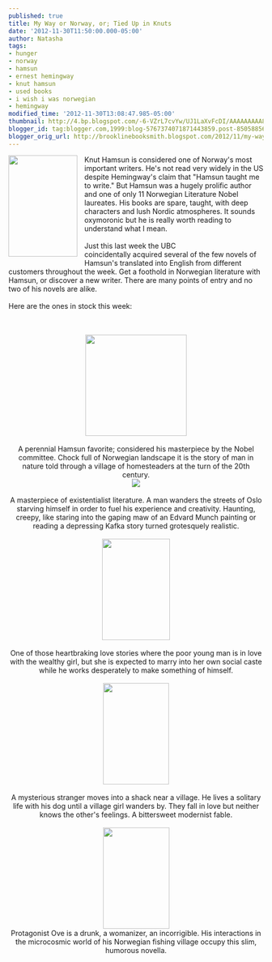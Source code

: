 ```yaml
---
published: true
title: My Way or Norway, or; Tied Up in Knuts
date: '2012-11-30T11:50:00.000-05:00'
author: Natasha
tags:
- hunger
- norway
- hamsun
- ernest hemingway
- knut hamsun
- used books
- i wish i was norwegian
- hemingway
modified_time: '2012-11-30T13:08:47.985-05:00'
thumbnail: http://4.bp.blogspot.com/-6-VZrL7cvYw/UJ1LaXvFcDI/AAAAAAAAA84/0n8lSGUbc3Q/s72-c/frontispiece.jpg
blogger_id: tag:blogger.com,1999:blog-5767374071871443859.post-8505885698437664802
blogger_orig_url: http://brooklinebooksmith.blogspot.com/2012/11/my-way-or-norway-or-tied-up-in-knuts.html
---
```


<a href="http://4.bp.blogspot.com/-6-VZrL7cvYw/UJ1LaXvFcDI/AAAAAAAAA84/0n8lSGUbc3Q/s1600/frontispiece.jpg" imageanchor="1" style="clear: left; float: left; margin-bottom: 1em; margin-right: 1em;"><img border="0" height="200" src="http://4.bp.blogspot.com/-6-VZrL7cvYw/UJ1LaXvFcDI/AAAAAAAAA84/0n8lSGUbc3Q/s200/frontispiece.jpg" width="136" /></a>Knut Hamsun is considered one of Norway's most important writers. He's not read very widely in the US despite Hemingway's claim that "Hamsun taught me to write." But Hamsun was a hugely prolific author and one of only 11 Norwegian Literature Nobel laureates. His books are spare, taught, with deep characters and lush Nordic atmospheres. It sounds oxymoronic but he is really worth reading to understand what I mean.<br /><br />Just this last week the UBC coincidentally&nbsp;acquired&nbsp;several of the few novels of Hamsun's translated into English from different customers throughout the week. Get a foothold in Norwegian literature with Hamsun, or discover a new writer. There are many points of entry and no two of his novels are alike.<br /><br />Here are the ones in stock this week:<br /><br /><br /><div class="separator" style="clear: both; text-align: center;"><a href="http://2.bp.blogspot.com/-AlHlaCqCn90/UJ1LbPl4Y7I/AAAAAAAAA9A/JHlVwESGMX4/s1600/growth.jpg" imageanchor="1" style="margin-left: 1em; margin-right: 1em;"><img border="0" height="200" src="http://2.bp.blogspot.com/-AlHlaCqCn90/UJ1LbPl4Y7I/AAAAAAAAA9A/JHlVwESGMX4/s200/growth.jpg" width="200" /></a></div><div class="separator" style="clear: both; text-align: center;"><br /></div><div class="separator" style="clear: both; text-align: center;">A perennial Hamsun favorite; considered his masterpiece by the Nobel committee. Chock full of Norwegian landscape it is the story of man in nature told through a village of homesteaders at the turn of the 20th century.</div><div class="separator" style="clear: both; text-align: center;"><a href="http://1.bp.blogspot.com/-q4u2wxzlgvQ/UJ1LbvLENoI/AAAAAAAAA9I/CgH_ncsH9hc/s1600/hunger.jpg" imageanchor="1" style="margin-left: 1em; margin-right: 1em;"><img border="0" src="http://1.bp.blogspot.com/-q4u2wxzlgvQ/UJ1LbvLENoI/AAAAAAAAA9I/CgH_ncsH9hc/s1600/hunger.jpg" /></a></div><div class="separator" style="clear: both; text-align: center;"><br /></div><div class="separator" style="clear: both; text-align: center;">A masterpiece of existentialist literature. A man wanders the streets of Oslo starving himself in order to fuel his experience and creativity. Haunting, creepy, like staring into the gaping maw of an Edvard Munch painting or reading a depressing Kafka story turned grotesquely realistic.</div><br /><div class="separator" style="clear: both; text-align: center;"><a href="http://4.bp.blogspot.com/-s-PZ8InM4bY/UJ1LcoCXW-I/AAAAAAAAA9Q/DWn_OBoXdko/s1600/victoria.jpg" imageanchor="1" style="margin-left: 1em; margin-right: 1em;"><img border="0" height="200" src="http://4.bp.blogspot.com/-s-PZ8InM4bY/UJ1LcoCXW-I/AAAAAAAAA9Q/DWn_OBoXdko/s200/victoria.jpg" width="134" /></a></div><div class="separator" style="clear: both; text-align: center;"><br /></div><div class="separator" style="clear: both; text-align: center;">One of those heartbraking love stories where the poor young man is in love with the wealthy girl, but she is expected to marry into her own social caste while he works desperately to make something of himself.</div><div class="separator" style="clear: both; text-align: center;"><br /></div><div class="separator" style="clear: both; text-align: center;"><a href="http://3.bp.blogspot.com/-W7IlokbZZUI/UJ1MB7vyWzI/AAAAAAAAA9Y/rYZgRNg7mBE/s1600/pan.jpg" imageanchor="1" style="margin-left: 1em; margin-right: 1em;"><img border="0" height="200" src="http://3.bp.blogspot.com/-W7IlokbZZUI/UJ1MB7vyWzI/AAAAAAAAA9Y/rYZgRNg7mBE/s200/pan.jpg" width="130" /></a></div><div class="separator" style="clear: both; text-align: center;"><br /></div><div class="separator" style="clear: both; text-align: center;">A mysterious stranger moves into a shack near a village. He lives a solitary life with his dog until a village girl wanders by. They fall in love but neither knows the other's feelings. A bittersweet modernist fable.</div><div class="separator" style="clear: both; text-align: center;"><br /></div><div class="separator" style="clear: both; text-align: center;"><a href="http://3.bp.blogspot.com/-rZRwaJvnjo8/UKe9nfMmoCI/AAAAAAAAA94/Y3OuhbWDHoM/s1600/dreamers.jpg" imageanchor="1" style="margin-left: 1em; margin-right: 1em;"><img border="0" height="200" src="http://3.bp.blogspot.com/-rZRwaJvnjo8/UKe9nfMmoCI/AAAAAAAAA94/Y3OuhbWDHoM/s200/dreamers.jpg" width="131" /></a></div><div class="separator" style="clear: both; text-align: center;">Protagonist Ove is a drunk, a womanizer, an incorrigible. His interactions in the microcosmic world of his Norwegian fishing village occupy this slim, humorous novella.</div><br />